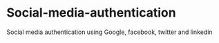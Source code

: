 # Social-media-authentication
Social media authentication using Google, facebook, twitter and linkedin
